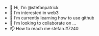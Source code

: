 - 👋 Hi, I’m @stefanpatrick
- 👀 I’m interested in web3
- 🌱 I’m currently learning how to use github
- 💞️ I’m looking to collaborate on ...
- 📫 How to reach me stefan.#7240

<!---
stefanpatrick/stefanpatrick is a ✨ special ✨ repository because its `README.md` (this file) appears on your GitHub profile.
You can click the Preview link to take a look at your changes.
--->

